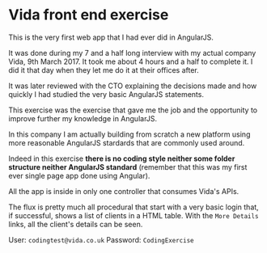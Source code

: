 # Vida front end exercise

This is the very first web app that I had ever did in AngularJS.

It was done during my 7 and a half long interview with my actual company Vida, 9th March 2017. It took me about 4 hours and a half to complete it. I did it that day when they let me do it at their offices after.

It was later reviewed with the CTO explaining the decisions made and how quickly I had studied the very basic AngularJS statements.

This exercise was the exercise that gave me the job and the opportunity to improve further my knowledge in AngularJS.

In this company I am actually building from scratch a new platform using more reasonable AngularJS stardards that are commonly used around.

Indeed in this exercise **there is no coding style neither some folder structure neither AngularJS standard** (remember that this was my first ever single page app done using Angular).

All the app is inside in only one controller that consumes Vida's APIs.

The flux is pretty much all procedural that start with a very basic login that, if successful, shows a list of clients in a HTML table. With the `More Details` links, all the client's details can be seen.

User: `codingtest@vida.co.uk`
Password: `CodingExercise`
